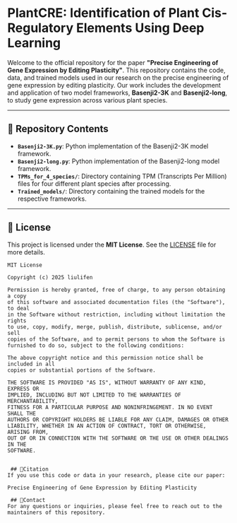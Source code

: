 # PlantCRE: Identification of Plant Cis-Regulatory Elements Using Deep Learning

Welcome to the official repository for the paper **"Precise Engineering of Gene Expression by Editing Plasticity"**. This repository contains the code, data, and trained models used in our research on the precise engineering of gene expression by editing plasticity. Our work includes the development and application of two model frameworks, **Basenji2-3K** and **Basenji2-long**, to study gene expression across various plant species.  

---

## 📂 Repository Contents  

- **`Basenji2-3K.py`**: Python implementation of the Basenji2-3K model framework.  
- **`Basenji2-long.py`**: Python implementation of the Basenji2-long model framework.  
- **`TPMs_for_4_species/`**: Directory containing TPM (Transcripts Per Million) files for four different plant species after processing.  
- **`Trained_models/`**: Directory containing the trained models for the respective frameworks.  

---

## 📜 License  

This project is licensed under the **MIT License**. See the [LICENSE](LICENSE) file for more details.  

```plaintext
MIT License

Copyright (c) 2025 liulifen

Permission is hereby granted, free of charge, to any person obtaining a copy
of this software and associated documentation files (the "Software"), to deal
in the Software without restriction, including without limitation the rights
to use, copy, modify, merge, publish, distribute, sublicense, and/or sell
copies of the Software, and to permit persons to whom the Software is
furnished to do so, subject to the following conditions:

The above copyright notice and this permission notice shall be included in all
copies or substantial portions of the Software.

THE SOFTWARE IS PROVIDED "AS IS", WITHOUT WARRANTY OF ANY KIND, EXPRESS OR
IMPLIED, INCLUDING BUT NOT LIMITED TO THE WARRANTIES OF MERCHANTABILITY,
FITNESS FOR A PARTICULAR PURPOSE AND NONINFRINGEMENT. IN NO EVENT SHALL THE
AUTHORS OR COPYRIGHT HOLDERS BE LIABLE FOR ANY CLAIM, DAMAGES OR OTHER
LIABILITY, WHETHER IN AN ACTION OF CONTRACT, TORT OR OTHERWISE, ARISING FROM,
OUT OF OR IN CONNECTION WITH THE SOFTWARE OR THE USE OR OTHER DEALINGS IN THE
SOFTWARE.


 ## 📄Citation
If you use this code or data in your research, please cite our paper:

Precise Engineering of Gene Expression by Editing Plasticity

 ## 📧Contact
For any questions or inquiries, please feel free to reach out to the maintainers of this repository.
